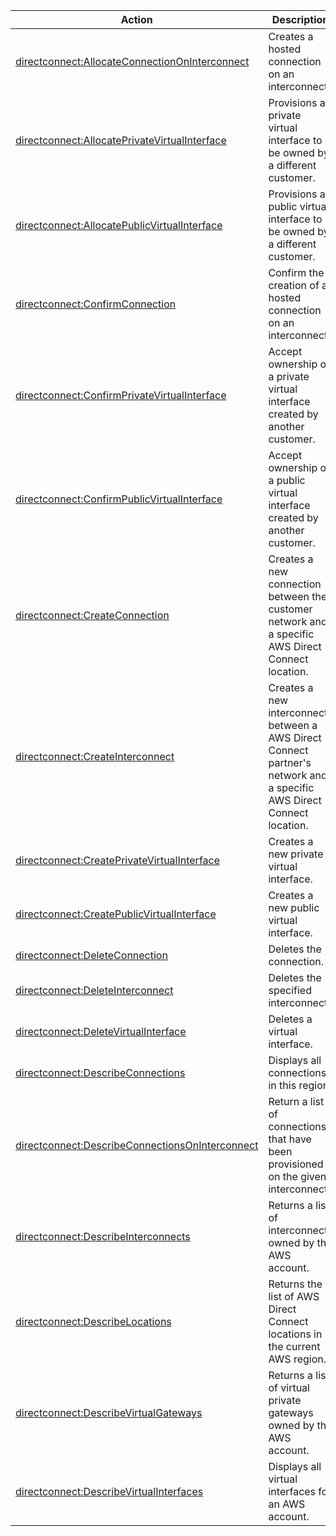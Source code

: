 | Action | Description | Resource | Condition |
| --- | --- | --- | --- |
| [directconnect:AllocateConnectionOnInterconnect](http://docs.aws.amazon.com/directconnect/latest/APIReference/API_AllocateConnectionOnInterconnect.html) | Creates a hosted connection on an interconnect. | * | - |
| [directconnect:AllocatePrivateVirtualInterface](http://docs.aws.amazon.com/directconnect/latest/APIReference/API_AllocatePrivateVirtualInterface.html) | Provisions a private virtual interface to be owned by a different customer. | * | - |
| [directconnect:AllocatePublicVirtualInterface](http://docs.aws.amazon.com/directconnect/latest/APIReference/API_AllocatePublicVirtualInterface.html) | Provisions a public virtual interface to be owned by a different customer. | * | - |
| [directconnect:ConfirmConnection](http://docs.aws.amazon.com/directconnect/latest/APIReference/API_ConfirmConnection.html) | Confirm the creation of a hosted connection on an interconnect. | * | - |
| [directconnect:ConfirmPrivateVirtualInterface](http://docs.aws.amazon.com/directconnect/latest/APIReference/API_ConfirmPrivateVirtualInterface.html) | Accept ownership of a private virtual interface created by another customer. | * | - |
| [directconnect:ConfirmPublicVirtualInterface](http://docs.aws.amazon.com/directconnect/latest/APIReference/API_ConfirmPublicVirtualInterface.html) | Accept ownership of a public virtual interface created by another customer. | * | - |
| [directconnect:CreateConnection](http://docs.aws.amazon.com/directconnect/latest/APIReference/API_CreateConnection.html) | Creates a new connection between the customer network and a specific AWS Direct Connect location. | * | - |
| [directconnect:CreateInterconnect](http://docs.aws.amazon.com/directconnect/latest/APIReference/API_CreateInterconnect.html) | Creates a new interconnect between a AWS Direct Connect partner's network and a specific AWS Direct Connect location. | * | - |
| [directconnect:CreatePrivateVirtualInterface](http://docs.aws.amazon.com/directconnect/latest/APIReference/API_CreatePrivateVirtualInterface.html) | Creates a new private virtual interface. | * | - |
| [directconnect:CreatePublicVirtualInterface](http://docs.aws.amazon.com/directconnect/latest/APIReference/API_CreatePublicVirtualInterface.html) | Creates a new public virtual interface. | * | - |
| [directconnect:DeleteConnection](http://docs.aws.amazon.com/directconnect/latest/APIReference/API_DeleteConnection.html) | Deletes the connection. | * | - |
| [directconnect:DeleteInterconnect](http://docs.aws.amazon.com/directconnect/latest/APIReference/API_DeleteInterconnect.html) | Deletes the specified interconnect. | * | - |
| [directconnect:DeleteVirtualInterface](http://docs.aws.amazon.com/directconnect/latest/APIReference/API_DeleteVirtualInterface.html) | Deletes a virtual interface. | * | - |
| [directconnect:DescribeConnections](http://docs.aws.amazon.com/directconnect/latest/APIReference/API_DescribeConnections.html) | Displays all connections in this region. | * | - |
| [directconnect:DescribeConnectionsOnInterconnect](http://docs.aws.amazon.com/directconnect/latest/APIReference/API_DescribeConnectionsOnInterconnect.html) | Return a list of connections that have been provisioned on the given interconnect. | * | - |
| [directconnect:DescribeInterconnects](http://docs.aws.amazon.com/directconnect/latest/APIReference/API_DescribeInterconnects.html) | Returns a list of interconnects owned by the AWS account. | * | - |
| [directconnect:DescribeLocations](http://docs.aws.amazon.com/directconnect/latest/APIReference/API_DescribeLocations.html) | Returns the list of AWS Direct Connect locations in the current AWS region. | * | - |
| [directconnect:DescribeVirtualGateways](http://docs.aws.amazon.com/directconnect/latest/APIReference/API_DescribeVirtualGateways.html) | Returns a list of virtual private gateways owned by the AWS account. | * | - |
| [directconnect:DescribeVirtualInterfaces](http://docs.aws.amazon.com/directconnect/latest/APIReference/API_DescribeVirtualInterfaces.html) | Displays all virtual interfaces for an AWS account. | * | - |
